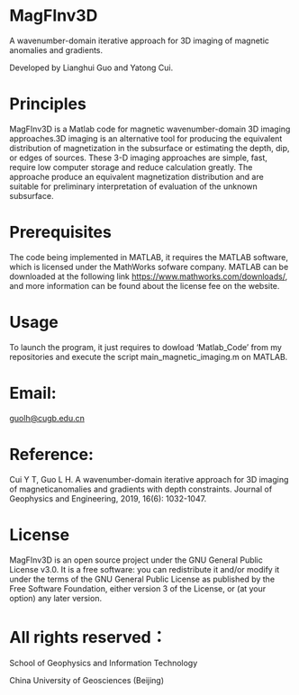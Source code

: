 # MagFInv3D

A wavenumber-domain iterative approach for 3D imaging of magnetic anomalies and gradients.

Developed by Lianghui Guo and Yatong Cui.

# Principles

 MagFInv3D is a Matlab code for magnetic wavenumber-domain 3D imaging approaches.3D imaging is an alternative tool for producing the equivalent distribution of magnetization in the subsurface or estimating the depth, dip, or edges of sources. These 3-D imaging approaches are simple, fast, require low computer storage and reduce calculation greatly. The approache produce an equivalent  magnetization distribution and are suitable for preliminary interpretation of evaluation of the unknown subsurface.

# Prerequisites

The code being implemented in MATLAB, it requires the MATLAB software, which is licensed under the MathWorks sofware company. MATLAB can be downloaded at the following link https://www.mathworks.com/downloads/, and more information can be found about the license fee on the website.

# Usage

To launch the program, it just requires to dowload ‘Matlab_Code’ from my repositories and execute the script main_magnetic_imaging.m on MATLAB. 

# Email:

guolh@cugb.edu.cn

# Reference: 

Cui Y T, Guo L H. A wavenumber-domain iterative approach for 3D imaging of magneticanomalies and gradients with depth constraints. Journal of Geophysics and Engineering, 2019, 16(6): 1032-1047.

# License

MagFInv3D is an open source project under the GNU General Public License v3.0. It is a free software: you can redistribute it and/or modify it under the terms of the GNU General Public License as published by the Free Software Foundation, either version 3 of the License, or (at your option) any later version.

# All rights reserved：

School of Geophysics and Information Technology

China University of Geosciences (Beijing)
